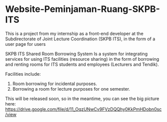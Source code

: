 # Website-Peminjaman-Ruang-SKPB-ITS
This is a project from my internship as a front-end developer at the Subdirectorate of Joint Lecture Coordination (SKPB ITS), in the form of a user page for users

SKPB ITS Shared Room Borrowing System
Is a system for integrating services for using ITS facilities (resource sharing) in the form of borrowing and renting rooms for ITS students and employees (Lecturers and Tendik).

Facilities include:
1. Room borrowing for incidental purposes.
2. Borrowing a room for lecture purposes for one semester.

This will be released soon, so in the meantime, you can see the big picture here:
https://drive.google.com/file/d/11_OqzUNwCv9FVzDQQhy0KkPmHDobn0sc/view
